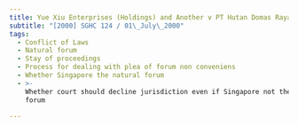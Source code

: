 ```yaml
---
title: Yue Xiu Enterprises (Holdings) and Another v PT Hutan Domas Raya and Another
subtitle: "[2000] SGHC 124 / 01\_July\_2000"
tags:
  - Conflict of Laws
  - Natural forum
  - Stay of proceedings
  - Process for dealing with plea of forum non conveniens
  - Whether Singapore the natural forum
  - >-
    Whether court should decline jurisdiction even if Singapore not the natural
    forum

---
```


